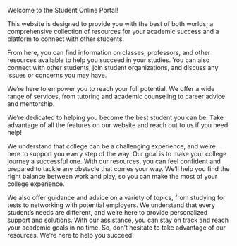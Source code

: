 Welcome to the Student Online Portal!

This website is designed to provide you with the best of both worlds; a comprehensive collection of resources for your academic success and a platform to connect with other students.

From here, you can find information on classes, professors, and other resources available to help you succeed in your studies. You can also connect with other students, join student organizations, and discuss any issues or concerns you may have.

We’re here to empower you to reach your full potential. We offer a wide range of services, from tutoring and academic counseling to career advice and mentorship.

We’re dedicated to helping you become the best student you can be. Take advantage of all the features on our website and reach out to us if you need help!

We understand that college can be a challenging experience, and we’re here to support you every step of the way. Our goal is to make your college journey a successful one. With our resources, you can feel confident and prepared to tackle any obstacle that comes your way. We’ll help you find the right balance between work and play, so you can make the most of your college experience.

We also offer guidance and advice on a variety of topics, from studying for tests to networking with potential employers. We understand that every student’s needs are different, and we’re here to provide personalized support and solutions. With our assistance, you can stay on track and reach your academic goals in no time. So, don’t hesitate to take advantage of our resources. We’re here to help you succeed!
